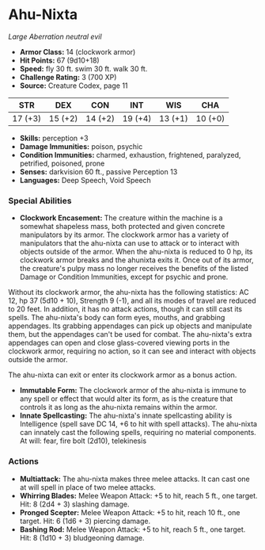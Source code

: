 # Ahu-Nixta

*Large* *Aberration* *neutral evil*

- **Armor Class:** 14 (clockwork armor)
- **Hit Points:** 67 (9d10+18)
- **Speed:** fly 30 ft. swim 30 ft. walk 30 ft.
- **Challenge Rating:** 3 (700 XP)
- **Source:** Creature Codex, page 11

| STR | DEX | CON | INT | WIS | CHA |
| --- | --- | --- | --- | --- | --- |
| 17 (+3) | 15 (+2) | 14 (+2) | 19 (+4) | 13 (+1) | 10 (+0) |

- **Skills:** perception +3
- **Damage Immunities:** poison, psychic
- **Condition Immunities:** charmed, exhaustion, frightened, paralyzed, petrified, poisoned, prone
- **Senses:** darkvision 60 ft., passive Perception 13
- **Languages:** Deep Speech, Void Speech

### Special Abilities

- **Clockwork Encasement:** The creature within the machine is a somewhat shapeless mass, both protected and given concrete manipulators by its armor. The clockwork armor has a variety of manipulators that the ahu-nixta can use to attack or to interact with objects outside of the armor. When the ahu-nixta is reduced to 0 hp, its clockwork armor breaks and the ahunixta exits it. Once out of its armor, the creature's pulpy mass no longer receives the benefits of the listed Damage or Condition Immunities, except for psychic and prone.

Without its clockwork armor, the ahu-nixta has the following statistics: AC 12, hp 37 (5d10 + 10), Strength 9 (-1), and all its modes of travel are reduced to 20 feet. In addition, it has no attack actions, though it can still cast its spells. The ahu-nixta's body can form eyes, mouths, and grabbing appendages. Its grabbing appendages can pick up objects and manipulate them, but the appendages can't be used for combat. The ahu-nixta's extra appendages can open and close glass-covered viewing ports in the clockwork armor, requiring no action, so it can see and interact with objects outside the armor.

The ahu-nixta can exit or enter its clockwork armor as a bonus action.
- **Immutable Form:** The clockwork armor of the ahu-nixta is immune to any spell or effect that would alter its form, as is the creature that controls it as long as the ahu-nixta remains within the armor.
- **Innate Spellcasting:** The ahu-nixta's innate spellcasting ability is Intelligence (spell save DC 14, +6 to hit with spell attacks). The ahu-nixta can innately cast the following spells, requiring no material components.
At will: fear, fire bolt (2d10), telekinesis

### Actions

- **Multiattack:** The ahu-nixta makes three melee attacks. It can cast one at will spell in place of two melee attacks.
- **Whirring Blades:** Melee Weapon Attack: +5 to hit, reach 5 ft., one target. Hit: 8 (2d4 + 3) slashing damage.
- **Pronged Scepter:** Melee Weapon Attack: +5 to hit, reach 10 ft., one target. Hit: 6 (1d6 + 3) piercing damage.
- **Bashing Rod:** Melee Weapon Attack: +5 to hit, reach 5 ft., one target. Hit: 8 (1d10 + 3) bludgeoning damage.


